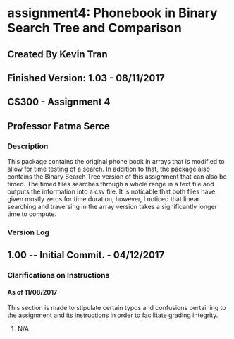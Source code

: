 # assignment4: Phonebook in Binary Search Tree and Comparison
## Created By Kevin Tran
## Finished Version: 1.03 - 08/11/2017
## CS300 - Assignment 4
## Professor Fatma Serce

### Description
This package contains the original phone book in arrays that is modified to 
allow for time testing of a search. In addition to that, the package also 
contains the Binary Search Tree version of this assignment that can also be 
timed. The timed files searches through a whole range in a text file and 
outputs the information into a csv file. It is noticable that both files 
have given mostly zeros for time duration, however, I noticed that linear
searching and traversing in the array version takes a significantly longer 
time to compute. 

### Version Log
## 1.00 -- Initial Commit. - 04/12/2017

### Clarifications on Instructions
#### As of 11/08/2017
This section is made to stipulate certain typos and confusions pertaining to the
assignment and its instructions in 
order to facilitate grading integrity. 

1. N/A
